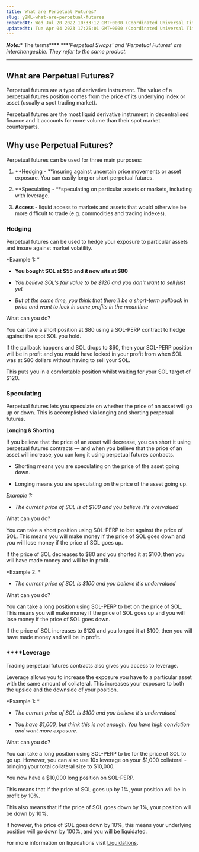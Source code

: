 ```yaml
---
title: What are Perpetual Futures?
slug: y2KL-what-are-perpetual-futures
createdAt: Wed Jul 20 2022 10:33:12 GMT+0000 (Coordinated Universal Time)
updatedAt: Tue Apr 04 2023 17:25:01 GMT+0000 (Coordinated Universal Time)
---
```


***Note:**** The terms**** ****'Perpetual Swaps' and 'Perpetual Futures' are interchangeable. They refer to the same product.*

***

## What are Perpetual Futures?

Perpetual futures are a type of derivative instrument. The value of a perpetual futures position comes from the price of its underlying index or asset (usually a spot trading market).

Perpetual futures are the most liquid derivative instrument in decentralised finance and it accounts for more volume than their spot market counterparts.&#x20;

## Why use Perpetual Futures?&#x20;

Perpetual futures can be used for three main purposes:&#x20;

1.  **Hedging - **insuring against uncertain price movements or asset exposure. You can easily long or short perpetual futures.&#x20;

2.  **Speculating - **speculating on particular assets or markets, including with leverage.

3.  **Access -** liquid access to markets and assets that would otherwise be more difficult to trade (e.g. commodities and trading indexes).

### Hedging

Perpetual futures can be used to hedge your exposure to particular assets and insure against market volatility.&#x20;

*Example 1: *

*   **You bought SOL at $55 and it now sits at $80**

*   *You believe SOL's fair value to be $120 and you don't want to sell just yet*

*   *But at the same time, you think that there'll be a short-term pullback in price and want to lock in some profits in the meantime*

What can you do?&#x20;

You can take a short position at $80 using a SOL-PERP contract to hedge against the spot SOL you hold.&#x20;

If the pullback happens and SOL drops to $60, then your SOL-PERP position will be in profit and you would have locked in your profit from when SOL was at $80 dollars without having to sell your SOL.&#x20;

This puts you in a comfortable position whilst waiting for your SOL target of $120.&#x20;

### Speculating

Perpetual futures lets you speculate on whether the price of an asset will go up or down. This is accomplished via longing and shorting perpetual futures.

**Longing & Shorting**

If you believe that the price of an asset will decrease, you can short it using perpetual futures contracts — and when you believe that the price of an asset will increase, you can long it using perpetual futures contracts.&#x20;

*   Shorting means you are speculating on the price of the asset going down.&#x20;

*   Longing means you are speculating on the price of the asset going up.&#x20;

*Example 1:*&#x20;

*   *The current price of SOL is at $100 and you believe it's overvalued*

What can you do?

You can take a short position using SOL-PERP to bet against the price of SOL. This means you will make money if the price of SOL goes down and you will lose money if the price of SOL goes up.&#x20;

If the price of SOL decreases to $80 and you shorted it at $100, then you will have made money and will be in profit.

*Example 2: *

*   *The current price of SOL is $100 and you believe it's undervalued*

What can you do?

You can take a long position using SOL-PERP to bet on the price of SOL. This means you will make money if the price of SOL goes up and you will lose money if the price of SOL goes down.&#x20;

If the price of SOL increases to $120 and you longed it at $100, then you will have made money and will be in profit.&#x20;

### ****Leverage

Trading perpetual futures contracts also gives you access to leverage.&#x20;

Leverage allows you to increase the exposure you have to a particular asset with the same amount of collateral. This increases your exposure to both the upside and the downside of your position.&#x20;

*Example 1: *

*   *The current price of SOL is $100 and you believe it's undervalued.*

*   *You have $1,000, but think this is not enough. You have high conviction and want more exposure.*

What can you do?&#x20;

You can take a long position using SOL-PERP to be for the price of SOL to go up. However, you can also use 10x leverage on your $1,000 collateral - bringing your total collateral size to $10,000.&#x20;

You now have a $10,000 long position on SOL-PERP.&#x20;

This means that if the price of SOL goes up by 1%, your position will be in profit by 10%.&#x20;

This also means that if the price of SOL goes down by 1%, your position will be down by 10%.&#x20;

If however, the price of SOL goes down by 10%, this means your underlying position will go down by 100%, and you will be liquidated.&#x20;

For more information on liquidations visit [Liquidations](<../Liquidations/0 Liquidations.md>).

